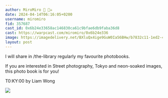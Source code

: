 ```yaml
---
author: MiroMiro 🔵 🏴‍☠️
date: 2024-04-14T06:16:05+0200
username: miromiro
fid: 357687
cast_id: 0x6b24e33658ac146830ca61c9bfae6db9faba36d8
cast: https://warpcast.com/miromiro/0x6b24e336
image: https://imagedelivery.net/BXluQx4ige9GuW0Ia56BHw/b7832c11-1ed2-4c23-4f1e-dbcadee6a000/original
layout: post
---
```

I will share in /the-library regularly my favourite photobooks.  
  
If you are interested in Street photography, Tokyo and neon-soaked images, this photo book is for you!   
  
T0:KY:00 by Liam Wong  

![](https://imagedelivery.net/BXluQx4ige9GuW0Ia56BHw/b7832c11-1ed2-4c23-4f1e-dbcadee6a000/original)